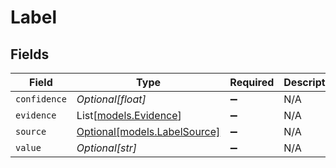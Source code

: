 # Label


## Fields

| Field                                                    | Type                                                     | Required                                                 | Description                                              |
| -------------------------------------------------------- | -------------------------------------------------------- | -------------------------------------------------------- | -------------------------------------------------------- |
| `confidence`                                             | *Optional[float]*                                        | :heavy_minus_sign:                                       | N/A                                                      |
| `evidence`                                               | List[[models.Evidence](../models/evidence.md)]           | :heavy_minus_sign:                                       | N/A                                                      |
| `source`                                                 | [Optional[models.LabelSource]](../models/labelsource.md) | :heavy_minus_sign:                                       | N/A                                                      |
| `value`                                                  | *Optional[str]*                                          | :heavy_minus_sign:                                       | N/A                                                      |
